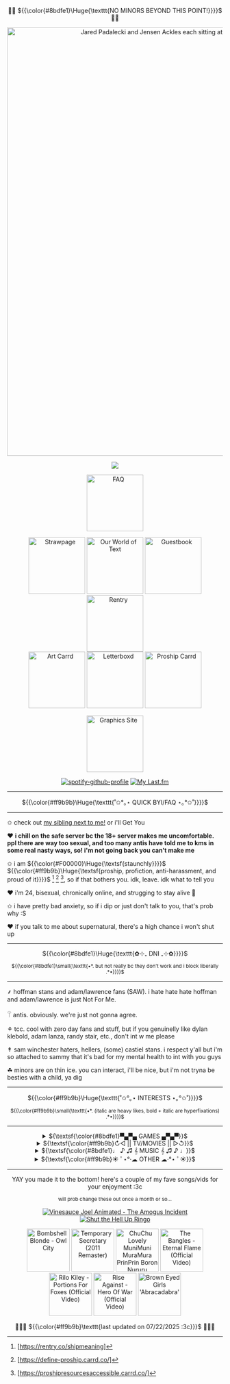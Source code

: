 <!--don't look at this it's a mess bc i'm too used to HTML and CSS </3-->
<p align="center">🌈🍖 ${{\color{#8bdfe1}\Huge{\texttt{NO MINORS BEYOND THIS POINT!}}}}$ 🍖🌈</p>

<div align="center">
  <a href="https://files.catbox.moe/3mqecu.jpg" target="_blank"><img width="1000" src="https://files.catbox.moe/ntpsn9.gif" alt="Jared Padalecki and Jensen Ackles each sitting at the end of the bed, Jared is rubbing Jensen's knee"></a>
</div> 

<!--psst, if you wanna use this, just copy paste this - ![](https://komarev.com/ghpvc/?username= YOUR USER e&color=ff63c1) - just replace "YOUR USER" with your username AND remove the spaces!  
you also need to have a blank line between the opening div and the counter :3c -->
<div align="center">

  ![](https://komarev.com/ghpvc/?username=MissSkunkye&color=ff9b9b)
</div>

<div align="center">
  <a href="https://rentry.co/skunkyfaq"><img width="132" src="https://files.catbox.moe/jtpifj.gif" alt="FAQ"></a>
  
  <a href="https://missskunkyver2.straw.page/" target="_blank"><img width="132" src="https://files.catbox.moe/j602wy.gif" alt="Strawpage"></a>
  <a href="https://ourworldoftext.com/skunkys_world" target="_blank"><img width="132" src="https://files.catbox.moe/6acbgf.gif" alt="Our World of Text"></a>
  <a href="https://users3.smartgb.com/g/g.php?a=s&amp;i=g36-36309-7f" target="_blank"><img width="132" src="https://files.catbox.moe/cfi3wz.gif" alt="Guestbook"></a>
  <a href="https://rentry.co/missskunky" target="_blank"><img width="132" src="https://files.catbox.moe/ak5liq.gif" alt="Rentry"></a>
 <br>
  <a href="https://missskunkyart.carrd.co/" target="_blank"><img width="132" src="https://files.catbox.moe/t5g6zd.gif" alt="Art Carrd"></a>
  <a href="https://letterboxd.com/Skunk314/" target="_blank"><img width="132" src="https://files.catbox.moe/tr8akb.gif" alt="Letterboxd"></a>
  <a href="https://proshipresourcesaccessible.carrd.co/" target="_blank"><img width="132" src="https://files.catbox.moe/qsu37q.gif" alt="Proship Carrd"></a>
  
  <a href="https://missskunky-graphics.neocities.org/" target="_blank"><img width="132" src="https://files.catbox.moe/kv2t3n.gif" alt="Graphics Site"></a>
</div>

<!--for the spotify one, you need to go to https://github.com/kittinan/spotify-github-profile and follow the steps!
  
    for the last.fm one, you need to go to https://github.com/JeffreyCA/lastfm-recently-played-readme and do the same :3c-->
<div align="center">
  
  [![spotify-github-profile](https://spotify-github-profile.kittinanx.com/api/view?uid=12136013103&cover_image=true&theme=default&show_offline=true&background_color=886f94&interchange=true&bar_color=ffffff&bar_color_cover=true)](https://spotify-github-profile.kittinanx.com/api/view?uid=12136013103&redirect=true)
  [![My Last.fm](https://lastfm-recently-played.vercel.app/api?user=missskunky&count=7&show_user=always&header_style=compact_stats_only&bg_color=886f94&width=320)](https://www.last.fm/user/missskunky)
</div>

*******
<p align="center">${{\color{#ff9b9b}\Huge{\texttt{˚✩°｡⋆ QUICK BYI/FAQ ⋆｡°✩˚}}}}$</h2>

*******
  ✩ check out <a href="https://github.com/Michael-Afton1983">my sibling next to me!</a> or i'll Get You
 
  ♥ <strong>i chill on the safe server bc the 18+ server makes me uncomfortable. ppl there are way too sexual, and too many antis have told me to kms in some real nasty ways, so! i'm not going back you can't      make me</strong>
 
  ✩ i am ${{\color{#F00000}\Huge{\textsf{staunchly}}}}$ ${{\color{#ff9b9b}\Huge{\textsf{proship, profiction, anti-harassment, and proud of it}}}}$ [^1] [^2] [^3], so if that bothers you. idk, leave. idk what to   tell you
 
  ♥ i'm 24, bisexual, chronically online, and strugging to stay alive 🤙
 
  ✩ i have pretty bad anxiety, so if i dip or just don't talk to you, that's prob why :S
 
  ♥ if you talk to me about supernatural, there's a high chance i won't shut up
*******

<p align="center">${{\color{#8bdfe1}\Huge{\texttt{✿⊹₊ DNI ₊⊹✿}}}}$ </p>
<p align="center"><sup> ${{\color{#8bdfe1}\small{\texttt{•*. but not really bc they don't work and i block liberally .*•}}}}$ </sup></p>

*******
  ⸙ hoffman stans and adam/lawrence fans (SAW). i hate hate hate hoffman and adam/lawrence is just Not For Me. 

  𓋼 antis. obviously. we're just not gonna agree.

  ⚘ tcc. cool with zero day fans and stuff, but if you genuinelly like dylan klebold, adam lanza, randy stair, etc., don't int w me please

  ↟ sam winchester haters, hellers, (some) castiel stans. i respect y'all but i'm so attached to sammy that it's bad for my mental health to int with you guys

  ☘︎ minors are on thin ice. you can interact, i'll be nice, but i'm not tryna be besties with a child, ya dig
*******
<p align="center">${{\color{#ff9b9b}\Huge{\texttt{˚✩°｡⋆ INTERESTS ⋆｡°✩˚}}}}$ </p>
<p align="center"><sup> ${{\color{#ff9b9b}\small{\texttt{•*. (italic are heavy likes, bold + italic are hyperfixations) .*•}}}}$ </sup></p>

*******
<div align="center">  
          <!--  GAMES  -->  
  <details>
    <summary>${\textsf{\color{#8bdfe1}▀▄▀▄ GAMES ▄▀▄▀}}$</summary>
    <table>
      <tr>
        <td><i>stardew valley</i></th>
        <td><i>pony town</i></th>
        <td><b><i>fnaf sb</b></i></td>
        <td>TCOAAL</td>
      </tr>
      <tr>
        <td>animal crossing</td>
        <td><i>powerwash sim</i></td>
        <td><b><i>roblox</i></b></td>
        <td>sonic</td>
      </tr>
      <tr>
        <td>minecraft</td>
        <td><b><i>portal</i></b></td>
        <td><i>mass effect</i></td>
        <td>subnautica</td>
      </tr>
      <tr>
        <td>skyrim</td>
        <td>outlast</td>
        <td><b><i>myhouse.wad</i></b></td>
        <td>mario kart</td>
      </tr>
    </table>
  </details>
          <!--  MOVIES  -->
  <details>
    <summary>${\textsf{\color{#ff9b9b}↻◁ || TV/MOVIES || ▷↺}}$</summary>
    <table>
      <tr>
        <td><b><i>MCU</i></b></td>
        <td><i>iasip</i></td>
        <td><b><i>SUPERNATURAL</i></b></td>
        <td><i>WKUK</i></td>
      </tr>
      <tr>
        <td><i>smiling friends</i></td>
        <td><b><i>monsters inc</i></b></td>
        <td><i>twin peaks</i></td>
        <td><i>american dad</i></td>
      </tr>
      <tr>
        <td>american horror story</td>
        <td>family guy</td>
        <td>spongebob</td>
        <td>tawog</td>
      </tr>
      <tr>
        <td><i>haunting of hill house</i></td>
        <td>SAW</td>
        <td>tadc</td>
        <td><i>flapjack</i></td>
      </tr>
    </table>
  </details>
          <!--  MUSIC  -->
  <details>
    <table>
      <summary>${\textsf{\color{#8bdfe1}♩ ♪ ♫ 𝄞 MUSIC 𝄞 ♫ ♪ ♩}}$</summary>
      <tr>
        <td><b><i>heathers</i></b></td>
        <td><i>ride the cyclone</i></td>
        <td><i>cats</i></td>
        <td><b><i>cabaret</i></b></td>
      </tr>
      <tr>
        <td><i>chicago</i></td>
        <td>fall out boy</td>
        <td>green day</td>
        <td>three days grace</td>
      </tr>
      <tr>
        <td>panic at the disco</td>
        <td>blink-182</td>
        <td>hollywood undead</td>
        <td>chappell roan</td>
      </tr>
      <tr>
        <td><i>my chemical romance</i></td>
        <td>kesha</td>
        <td>joji</td>
        <td>symmetry icon ;)</td>
      </tr>
    </table>
  </details>
          <!--  OTHER  -->
  <details>
    <summary>${\textsf{\color{#ff9b9b}☀︎ ﾟ⋆°·☁︎ OTHER ☁︎·°⋆ ﾟ☀︎}}$</summary>
    <table>
      <tr>
        <td><i>creepcast/wendigoon/papa meat!</i></td>
        <td><i>markiplier</i></td>
        <td>jeremiah 985</td>
        <td>car crash videos</td>
      </tr>
      <tr>
        <td>creepypasta</td>
        <td><i>police bodycam vids</i></td>
        <td>furries</td>
        <td>horror</td>
      </tr>
      <tr>
        <td><i>astralspiff</i></td>
        <td>tapirs</td>
        <td>gene from the beatles</td>
        <td>sammy</td>
      </tr>
      <tr>
        <td><b><i>wincest</i></b></td>
        <td><i>tumblr</i></td>
        <td><b><i>RDJ</i></b></td>
        <td><b><i>JARED PADALECKI</i></b></td>
      </tr>
    </table>
  </details>
</div>

*******
<div align="center">
  <p>YAY you made it to the bottom! here's a couple of my fave songs/vids for your enjoyment :3c</p>
  <sup>will prob change these out once a month or so...</sup>

  <a href="https://youtu.be/sdDpoQFre18?si=-hzkcFrXhhwdpbPp" title="Vinesauce Joel Animated - The Amogus Incident"><img src="https://files.catbox.moe/tw74rr.png" alt="Vinesauce Joel Animated - The Amogus Incident"></a>
  <a href="https://www.youtube.com/watch?v=YfBVNpiTKJ8" title="Shut the Hell Up Ringo"><img src="https://files.catbox.moe/kai84n.png" alt="Shut the Hell Up Ringo"></a>

<!--
  <a href="https://youtu.be/KBzaZXbhIzc?si=MbiABOvI2JQu1V1B" title="Jackie's Box - Otamatone Cover"><img src="https://files.catbox.moe/mmcfgi.png" alt="Jackie's Box - Otamatone Cover"></a>
  <a href="https://youtu.be/9wJI0JaFXps?si=4skbttu9VxCgFP-Z" title="Trying To Find My Worst Fears (feat. Wendigoon)"><img src="https://files.catbox.moe/lsmoc1.png" alt="Trying To Find My Worst Fears (feat. Wendigoon)"></a>
  <a href="https://youtu.be/ESOyXKytHr4?si=oeewU7HBN15gZCaU" title="FF Debates 2011: Elijah Wood Challenges Dominic Monaghan"><img src="https://files.catbox.moe/f05v0o.png" alt="FF Debates 2011: Elijah Wood Challenges Dominic Monaghan"></a>
  <a href="https://youtu.be/ESOyXKytHr4?si=oeewU7HBN15gZCaU" title="buddy holly bitcrushed nightcore"><img src="https://files.catbox.moe/7767nr.png" alt="buddy holly bitcrushed nightcore"></a>
  <a href="https://youtu.be/m--6ifZXy5k?si=MWL1qRvlxw7srsXv" title="THE VIDEO ENDS WHEN I SOIL MYSELF"><img src="https://files.catbox.moe/0ajaga.png" alt="THE VIDEO ENDS WHEN I SOIL MYSELF"></a>
  <a href="https://youtu.be/ME4-lQOa88U?si=LK91-ozuxIIKbdUj" title="Evil"><img src="https://files.catbox.moe/zqlnkv.png" alt="Evil"></a>
  <a href="https://www.youtube.com/watch?v=QxJZ7giOefs" title="No One Can Find This "Creepy Dinosaur" Game..."><img src="https://files.catbox.moe/v8x5rd.png" alt="No One Can Find This "Creepy Dinosaur" Game..."></a>
  <a href="https://www.youtube.com/watch?v=jJfgHa49GX0" title="Defunctland: The History of the Worst SeaWorld Ride, Submarine Quest"><img src="https://files.catbox.moe/kcr5kn.png" alt="Defunctland: The History of the Worst SeaWorld Ride, Submarine Quest"></a>
  <a href="https://youtu.be/uk_3q6XAH1Q?si=x0w49GbVYDzWPv8o" title="Cemetary Drive (Sigma Wolf Version) | My Chemical Romance Karaoke"><img src="https://files.catbox.moe/j58ace.png" alt="Cemetary Drive (Sigma Wolf Version) | My Chemical Romance Karaoke"></a>
  <a href="https://youtu.be/iWG3KZSzqUY?si=3ySzXI14tgkdb8V5" title="squirrel stapler"><img src="https://files.catbox.moe/tldi9t.png" alt="squirrel stapler"></a>
  <a href="" title=""><img src="" alt=""></a>
-->
  <a href="https://www.youtube.com/watch?v=pJpyQohQ3RI" title="Bombshell Blonde - Owl City"><img width="100" src="https://files.catbox.moe/woogps.png" alt="Bombshell Blonde - Owl City"></a>
  <a href="https://www.youtube.com/watch?v=5EeTkF-SLxE" title="Temporary Secretary (2011 Remaster)"><img width="100" src="https://files.catbox.moe/qldb0l.png" alt="Temporary Secretary (2011 Remaster)"></a>
  <a href="https://www.youtube.com/watch?v=MPUCEz-RCg0" title="ChuChu Lovely MuniMuni MuraMura PrinPrin Boron Nururu ReroRero"><img width="100" src="https://files.catbox.moe/8d1edh.png" alt="ChuChu Lovely MuniMuni MuraMura PrinPrin Boron Nururu ReroRero"></a>
  <a href="https://www.youtube.com/watch?v=PSoOFn3wQV4" title="The Bangles - Eternal Flame (Official Video)"><img width="100" src="https://files.catbox.moe/ck8m5g.png" alt="The Bangles - Eternal Flame (Official Video)"></a>
  <a href="https://www.youtube.com/watch?v=Gw0YeT0nJ3A" title="Rilo Kiley - Portions For Foxes (Official Video)"><img width="100" src="https://files.catbox.moe/19c5pp.png" alt="Rilo Kiley - Portions For Foxes (Official Video)"></a>
  <a href="https://www.youtube.com/watch?v=_DboMAghWcA" title="Rise Against - Hero Of War (Official Video)"><img width="100" src="https://files.catbox.moe/s1x3as.png" alt="Rise Against - Hero Of War (Official Video)"></a>
  <a href="https://www.youtube.com/watch?v=ofwFr8o8p0Y" title="Brown Eyed Girls 'Abracadabra'"><img width="100" src="https://files.catbox.moe/qt6ies.png" alt="Brown Eyed Girls 'Abracadabra'"></a>

<!--
<a href="" title=""><img width="100" src="" alt=""></a>
-->
  🤍🦨🖤 ${{\color{#ff9b9b}\texttt{last updated on 07/22/2025 :3c}}}$ 🖤🦨🤍
</div>

[^1]:[https://rentry.co/shipmeaning]
[^2]:[https://define-proship.carrd.co/]
[^3]:[https://proshipresourcesaccessible.carrd.co/]

<!--
shhhhh secret sam winchester
░░░░  ░░  ░░  ░░░░  ░░░░░░░░░░░░░░  ░░  ░░  ░░  ░░            ░░      ░░  ░░    ░░░░    ▒▒░░▒▒                ░░  ░░░░  ░░░░░░░░    ░░  ░░░░░░░░░░░░░░░░░░░░  ░░
  ░░░░  ░░  ░░░░░░░░░░  ░░  ░░    ░░  ░░      ░░░░    ░░  ░░  ░░  ░░░░░░      ░░  ░░░░  ░░░░░░            ░░░░    ░░  ░░░░░░░░░░░░░░  ░░░░░░░░░░░░░░  ░░░░░░░░░░
  ░░  ░░░░░░  ░░      ░░░░  ░░  ░░  ░░  ░░  ░░  ░░    ░░        ░░      ░░░░          ░░  ░░░░              ░░░░░░  ░░      ░░░░░░  ░░  ░░░░░░░░░░░░░░░░  ░░  ░░
░░  ░░    ░░    ░░  ░░    ░░  ░░              ░░                  ░░░░  ░░░░░░        ░░  ░░░░░░              ░░░░░░░░    ░░░░  ░░░░░░░░░░░░░░░░░░░░░░░░░░░░░░  
  ░░  ░░      ░░  ░░    ░░        ░░  ░░  ░░                    ░░  ░░▒▒░░  ░░          ░░  ░░          ░░  ░░░░░░░░░░░░░░  ░░  ░░  ░░░░░░░░░░░░░░░░░░░░  ░░░░░░
      ░░    ░░        ░░  ░░░░  ░░  ░░  ░░                ░░  ░░░░░░  ░░░░░░░░                      ░░░░    ░░░░░░░░░░    ░░  ░░░░░░░░  ░░░░░░░░░░░░░░░░░░░░  ░░
░░  ░░  ░░      ░░  ░░  ░░    ░░              ░░          ░░  ░░  ░░    ░░                  ░░              ░░░░  ░░░░░░    ░░  ░░░░░░░░  ░░░░░░░░░░░░░░  ░░░░░░
░░░░  ░░░░░░  ░░  ░░  ░░    ░░    ░░  ░░  ░░                ░░        ░░              ░░      ░░    ░░              ░░▒▒      ░░░░  ░░  ░░░░░░░░░░░░░░░░░░  ░░  
░░░░░░  ░░░░░░░░░░  ░░░░░░░░        ░░░░░░  ░░          ░░▒▒░░▒▒▒▒░░░░░░        ░░      ░░░░░░░░                ░░      ░░      ░░  ░░░░  ░░░░░░░░░░░░░░░░░░░░░░
░░░░░░░░░░░░░░░░░░░░░░░░░░░░░░░░  ░░    ░░  ░░        ░░▒▒▒▒▒▒▒▒▒▒▒▒▒▒░░░░░░░░░░░░░░░░░░░░░░░░░░░░            ░░░░░░░░░░  ░░  ░░    ░░░░░░  ░░░░░░░░░░░░  ░░░░  
░░░░░░░░░░░░░░░░░░░░░░░░░░  ░░      ░░░░  ░░        ░░▒▒▒▒▒▒▒▒▒▒▒▒▒▒▓▓▓▓▒▒▒▒░░░░░░░░░░░░▒▒░░▒▒▒▒░░░░░░░░░░░░      ░░░░    ░░      ░░    ░░  ░░░░░░░░░░░░░░░░░░░░
░░░░░░░░░░░░░░░░░░░░░░░░░░░░    ░░░░░░  ░░        ░░▒▒▒▒▒▒▒▒▓▓▒▒▓▓▓▓▓▓▒▒▓▓▒▒▒▒▓▓▒▒▒▒▓▓▒▒▓▓▓▓▒▒▒▒▒▒▒▒▒▒░░░░  ░░  ░░  ░░        ░░    ░░  ░░░░  ░░░░░░░░░░░░░░░░░░
░░░░░░░░░░░░░░░░░░░░░░░░  ░░      ░░░░░░░░        ░░▒▒▒▒▒▒▓▓▓▓▓▓▓▓▓▓▓▓▓▓▓▓▓▓▒▒▓▓▒▒▓▓▓▓▓▓▓▓▓▓▓▓▓▓▒▒▒▒▒▒▒▒░░░░░░░░    ░░            ░░  ░░    ░░░░░░░░░░░░░░  ░░  
░░░░░░░░░░░░░░░░░░░░░░          ░░░░  ░░  ░░    ░░▒▒▒▒▒▒▓▓▓▓▓▓▒▒▒▒▓▓▒▒▓▓▓▓▒▒▓▓▒▒▒▒▓▓▒▒▓▓▓▓▓▓▓▓▒▒▓▓▒▒▒▒▒▒▒▒░░░░░░                ░░░░░░      ░░  ░░░░░░░░  ░░  ░░
░░░░░░░░░░░░░░░░░░░░░░░░          ░░  ░░  ░░    ░░▒▒▒▒▓▓▓▓▒▒▓▓▓▓▓▓▓▓▓▓▓▓▓▓▓▓▒▒▓▓▒▒▒▒▒▒▒▒▓▓▒▒▓▓▒▒▓▓▒▒▒▒▒▒▒▒░░░░░░░░                          ░░  ░░░░░░░░░░  ░░░░
░░░░░░░░░░░░░░░░░░░░░░          ░░  ░░    ░░    ▒▒▒▒▓▓▒▒▓▓▓▓▒▒▓▓▒▒▒▒▒▒▒▒▒▒▓▓▒▒▓▓▓▓▓▓▓▓▓▓▓▓▓▓▓▓▒▒▓▓▒▒▒▒▒▒▒▒▒▒░░░░░░                ░░░░░░      ░░░░░░░░░░░░░░░░░░
░░░░░░░░░░░░░░░░░░░░          ░░    ░░    ▒▒    ▒▒▒▒▓▓▒▒▓▓▓▓▓▓▓▓▓▓▓▓▓▓▓▓▓▓▓▓▒▒▒▒▒▒▒▒▒▒▒▒▒▒▒▒▓▓▒▒▓▓▒▒▒▒▒▒▒▒░░▒▒░░░░░░░░              ░░            ░░░░░░░░  ░░  
░░░░░░░░░░░░░░░░░░░░                ░░  ░░▒▒  ░░▒▒▒▒▓▓▓▓▒▒▓▓▒▒▓▓▒▒▒▒▒▒▒▒▒▒▓▓▓▓▓▓▓▓▓▓▓▓▒▒▒▒▒▒▒▒▒▒▒▒▒▒▒▒▒▒▒▒▒▒░░░░░░░░                ░░░░        ░░░░░░░░░░░░░░░░
░░░░░░░░░░░░░░░░░░                    ░░░░░░  ░░▒▒▒▒▒▒▒▒▓▓▒▒▓▓▓▓▓▓▓▓▓▓▓▓▒▒▒▒▒▒▒▒▒▒▒▒▒▒▒▒▒▒▒▒▒▒▒▒▒▒▒▒▒▒▒▒▒▒▒▒▒▒▒▒░░░░░░              ░░░░░░        ░░░░░░░░  ░░░░
░░░░░░░░░░░░░░░░░░        ░░      ░░  ░░░░░░░░░░▒▒▓▓▒▒▓▓▓▓▓▓▒▒▓▓▓▓▒▒▓▓▒▒▓▓▓▓▓▓▓▓▒▒▓▓▒▒▒▒▒▒▒▒▒▒▒▒▒▒▒▒▒▒▒▒▒▒▒▒▒▒░░░░░░░░              ░░  ░░        ░░░░░░░░░░░░  
░░░░░░░░░░░░░░░░░░        ░░      ░░  ░░░░░░░░▒▒▒▒▒▒▓▓▒▒▓▓▒▒▓▓▒▒▒▒▒▒▒▒▓▓▓▓▓▓▒▒▓▓▓▓▒▒▓▓▒▒▒▒▒▒▓▓▒▒▓▓▒▒▓▓▒▒▒▒▒▒▒▒▒▒░░░░░░░░              ░░░░        ░░░░░░░░░░  ░░
░░░░░░░░░░░░░░░░░░      ░░            ░░░░░░░░▒▒▓▓▓▓▓▓▓▓▓▓▓▓▓▓▓▓▓▓▓▓▓▓▓▓▓▓▒▒▓▓▒▒▒▒▓▓▓▓▒▒▓▓▓▓▒▒▓▓▒▒▒▒▒▒▒▒▒▒▒▒▒▒░░▒▒░░░░░░                ░░        ░░░░░░░░░░░░  
░░░░░░░░░░░░░░░░░░      ░░░░    ░░  ▒▒░░░░░░░░▒▒▒▒▓▓▓▓▓▓▓▓▓▓▓▓▓▓▓▓▓▓▓▓▓▓▓▓▓▓▓▓▒▒▓▓▓▓▓▓▓▓▓▓▓▓▓▓▒▒▓▓▓▓▓▓▒▒▒▒▒▒▒▒▒▒░░░░░░░░░░              ░░░░      ░░░░░░░░░░░░░░
░░░░░░░░░░░░░░░░        ░░            ░░  ░░░░░░▒▒░░▓▓▓▓▓▓▓▓▓▓▓▓▒▒▓▓▒▒▓▓▓▓▓▓▓▓▓▓▓▓▓▓▓▓▓▓▓▓▓▓▓▓▓▓▓▓▒▒▒▒▓▓▒▒▒▒▒▒▒▒▒▒░░░░░░                ░░        ░░░░░░░░░░  ░░
░░░░░░░░░░░░░░░░░░      ░░    ░░  ░░░░    ░░▒▒▒▒▒▒░░░░░░░░░░░░░░▒▒▒▒▓▓▓▓▓▓▓▓▓▓▓▓▓▓▓▓▓▓▓▓▓▓▓▓▓▓▓▓▓▓▓▓▓▓▓▓▒▒▒▒▒▒▒▒▒▒▒▒░░░░░░                          ░░░░░░░░░░
░░░░░░░░░░░░░░░░░░                ░░░░    ▒▒▓▓▓▓▓▓▓▓▒▒▒▒░░░░▒▒▒▒▒▒▒▒▒▒▓▓▓▓▓▓▓▓▓▓▓▓▓▓▓▓▓▓▓▓▓▓▓▓▓▓▓▓▓▓▓▓▒▒▓▓▒▒▒▒▒▒░░░░░░░░                            ░░░░░░░░░░░░
░░░░░░░░░░░░░░░░░░                  ░░░░░░▓▓▓▓▓▓▓▓▓▓▓▓▓▓▒▒▒▒▒▒▒▒▒▒▒▒▓▓▓▓▓▓▓▓▓▓▓▓▓▓▒▒▒▒░░▒▒▒▒▒▒▒▒▒▒▒▒▒▒▒▒▒▒▒▒▒▒░░▒▒▒▒░░░░                  ░░      ░░░░░░░░░░░░░░
░░░░░░░░░░░░░░░░░░              ░░░░  ░░░░▓▓▒▒▓▓▒▒▒▒▓▓▒▒▓▓▒▒▓▓▓▓▒▒▓▓▓▓▓▓▓▓▓▓▓▓▓▓▒▒▒▒▒▒░░░░░░░░░░░░░░░░▒▒▒▒▒▒▒▒▒▒▒▒░░░░░░                  ░░        ░░░░░░░░░░
░░░░░░░░░░░░░░░░░░                  ░░░░▒▒▒▒▒▒▒▒▒▒▒▒▒▒▒▒▒▒▒▒▒▒▒▒▓▓▒▒▓▓▓▓▓▓▓▓▓▓▒▒▒▒▒▒▒▒░░░░      ░░░░░░░░░░▒▒▒▒▒▒▒▒▒▒▒▒░░                  ░░        ░░░░░░░░░░░░
░░░░░░░░░░░░░░░░░░            ░░  ░░░░░░▒▒▒▒░░▒▒▒▒▒▒▒▒░░░░▒▒▒▒▒▒▒▒▓▓▓▓▓▓▒▒▒▒▒▒▒▒▒▒▒▒░░░░░░░░░░  ░░▒▒░░▒▒░░▒▒░░░░▒▒▒▒░░░░                  ░░        ░░░░░░░░░░░░
░░░░░░░░░░░░░░░░░░                ░░░░░░░░▒▒▒▒░░░░░░    ░░░░▒▒▒▒▒▒▒▒▓▓▓▓▓▓▒▒▒▒▒▒▒▒░░░░░░░░▒▒░░░░░░░░░░░░▒▒▒▒▒▒▒▒▒▒▒▒░░░░                            ░░░░░░░░░░░░
░░░░░░░░░░░░░░░░░░              ░░░░▒▒░░░░░░░░░░▓▓  ██  ░░░░░░▒▒▒▒▒▒▓▓▓▓▓▓▒▒▒▒░░░░░░░░░░░░░░  ░░░░░░░░░░▒▒░░▒▒▒▒░░▒▒░░░░                            ░░░░░░░░░░░░
░░░░░░░░░░░░░░░░░░          ░░  ░░▒▒▒▒░░▒▒▒▒▒▒▒▒██  ░░░░░░▒▒░░▒▒▒▒▒▒▓▓▓▓▓▓▒▒░░░░░░░░░░░░  ▒▒░░░░░░░░░░░░░░░░░░░░▒▒▒▒▒▒░░                              ░░░░░░░░░░
░░░░░░░░░░░░░░░░░░            ░░░░▒▒▒▒░░▒▒▓▓▒▒▒▒▒▒▓▓▒▒░░▒▒▒▒▒▒▓▓▓▓▓▓▓▓▓▓▓▓▒▒▒▒░░░░░░░░░░░░▒▒  ▓▓    ░░░░░░░░░░░░░░▒▒░░░░░░                            ░░░░░░░░░░
░░░░░░░░░░░░░░░░░░        ░░    ░░▒▒▒▒▒▒▓▓▓▓▓▓▒▒▓▓▒▒▓▓▒▒▒▒▒▒▒▒▓▓▓▓▓▓▓▓▓▓▓▓▓▓▒▒░░░░░░░░  ▓▓▓▓░░  ░░  ░░  ░░░░░░░░░░▒▒▒▒░░░░                            ░░░░░░░░░░
░░░░░░░░░░░░░░░░░░          ░░  ▒▒▒▒░░▓▓▓▓▒▒▓▓▓▓▓▓▓▓▓▓▒▒▓▓▓▓▓▓▓▓▓▓▓▓▓▓▓▓▓▓▓▓▒▒▒▒░░░░▒▒▒▒▒▒▓▓░░░░  ▒▒░░  ░░░░░░░░▒▒▒▒░░▒▒░░              ░░            ░░░░░░░░░░
░░░░░░░░░░░░░░░░░░  ░░    ░░  ░░▒▒▒▒▒▒▓▓▓▓▓▓▓▓▒▒▓▓▓▓▓▓▓▓▓▓▓▓▓▓▓▓▓▓▓▓▓▓▓▓▒▒▒▒▒▒▒▒▒▒▒▒▒▒▒▒▒▒▒▒▒▒▒▒▒▒▒▒  ░░  ░░░░░░▒▒▒▒▒▒░░                              ░░░░░░░░
░░░░░░░░░░░░░░░░░░░░░░        ░░░░▒▒▓▓▓▓▓▓▓▓▓▓▓▓▓▓▓▓▓▓▓▓▓▓▓▓▓▓▓▓▓▓▓▓▓▓▓▓▓▓▒▒▒▒▒▒▒▒▒▒▒▒▒▒▒▒▒▒▒▒▒▒▒▒▒▒░░▒▒▒▒▒▒▒▒▒▒▒▒▒▒▒▒░░░░░░                            ░░░░░░░░
░░░░░░░░░░░░░░░░░░░░░░░░▒▒░░  ░░░░▒▒▒▒▓▓▓▓▓▓▓▓▓▓▓▓▓▓▓▓▓▓▓▓▓▓▓▓▓▓▓▓▓▓▓▓▓▓▓▓▒▒▒▒▒▒▒▒▒▒▒▒▓▓▓▓▓▓▓▓▓▓▒▒▒▒▒▒▒▒▒▒▒▒▒▒▒▒▒▒▒▒▒▒▒▒░░                              ░░░░░░░░
░░░░░░░░░░░░░░░░░░░░░░  ▒▒░░░░░░░░▓▓▓▓▓▓▓▓▓▓▓▓▓▓▓▓▓▓▓▓▓▓▓▓▓▓▓▓▓▓▓▓▓▓▓▓▓▓▓▓▒▒▒▒▒▒▒▒▒▒▓▓▓▓▓▓▒▒▓▓▒▒▓▓▓▓▒▒▓▓▒▒▓▓▓▓▓▓▒▒▒▒▒▒▒▒░░░░                            ░░░░░░  
░░░░░░░░░░░░░░░░░░░░░░  ▒▒░░░░░░▒▒▒▒▓▓▓▓▓▓▓▓▓▓▓▓▓▓▓▓▓▓▓▓▓▓▓▓▓▓▓▓▓▓▓▓▓▓▓▓▓▓▓▓▒▒▒▒▒▒▒▒▒▒▓▓▓▓▓▓▓▓▓▓▒▒▓▓▓▓▓▓▓▓▓▓▓▓▓▓▒▒▒▒▒▒▒▒░░░░                            ░░░░░░  
░░░░░░░░░░░░░░░░░░░░░░  ▒▒▒▒  ░░▒▒▒▒▓▓▓▓▓▓▓▓▓▓▓▓▓▓▓▓▓▓▓▓▓▓▓▓▓▓▓▓▓▓▓▓▓▓▓▓▓▓▓▓▒▒▒▒▒▒▒▒▓▓▓▓▓▓▓▓▓▓▓▓▓▓▓▓▓▓▓▓▓▓▓▓▓▓▓▓▒▒▒▒▒▒▒▒▒▒░░                            ░░░░░░░░
░░░░░░░░░░░░  ░░░░      ░░▓▓░░░░▒▒▒▒▒▒▓▓▒▒▓▓▓▓▓▓▓▓▓▓▓▓▓▓▓▓▓▓▓▓▒▒▓▓▓▓▓▓▓▓▒▒▓▓▓▓▒▒▒▒▒▒▒▒▒▒▓▓▓▓▓▓▓▓▓▓▓▓▒▒▓▓▒▒▓▓▓▓▒▒▒▒▒▒▒▒▒▒░░░░                          ░░  ░░░░░░
░░░░░░░░░░                ▓▓░░░░▒▒▒▒▓▓▓▓▒▒▓▓▒▒▓▓▓▓▓▓▓▓▓▓▓▓▓▓▒▒▒▒▒▒▒▒▒▒░░▒▒▒▒▓▓▒▒▒▒▒▒▒▒▒▒▓▓▓▓▓▓▓▓▒▒▓▓▒▒▒▒▓▓▒▒▒▒▒▒▒▒▒▒░░▒▒▒▒                        ░░  ░░  ░░    
░░░░░░░░░░                ▓▓▒▒░░▒▒▒▒▒▒▓▓▓▓▓▓▓▓▓▓▓▓▓▓▓▓▓▓▓▓▒▒░░  ░░▒▒▒▒░░  ░░▒▒▒▒▒▒░░▒▒▒▒▒▒▓▓▓▓▓▓▓▓▒▒▓▓▒▒▒▒▒▒▒▒▒▒▒▒▒▒▒▒▒▒▒▒                          ░░  ░░░░░░  
░░░░░░░░░░░░░░░░          ▒▒▓▓░░▒▒▒▒▓▓▒▒▓▓▒▒▓▓▓▓▓▓▓▓▓▓▓▓▓▓▒▒░░▒▒▓▓▒▒░░░░    ░░░░▒▒░░░░▒▒▒▒▓▓▓▓▒▒▒▒▒▒▒▒▒▒▒▒▒▒▒▒▒▒▒▒▒▒░░▒▒░░                            ░░░░░░░░  
░░░░░░░░░░░░░░░░░░        ░░▒▒░░▒▒▒▒▒▒▓▓▒▒▓▓▓▓▓▓▓▓▓▓▓▓▓▓▓▓▒▒▒▒▓▓▓▓▓▓░░░░░░░░░░░░░░▒▒░░▒▒▒▒▓▓▒▒▓▓▒▒▓▓▒▒▒▒▒▒▒▒▒▒▒▒░░▒▒▒▒░░░░                            ░░  ░░  ░░
░░░░░░░░░░░░░░░░            ▒▒▒▒▒▒▒▒▓▓▒▒▓▓▓▓▓▓▓▓▓▓▓▓▓▓▓▓▒▒▓▓▒▒▓▓▓▓▒▒▒▒▒▒▒▒░░░░░░▒▒▒▒▒▒▒▒▒▒▒▒▓▓▒▒▓▓▒▒▒▒▒▒▒▒▒▒▒▒░░▒▒░░▒▒░░                              ░░░░░░  ░░
░░░░░░░░░░░░░░░░              ▒▒▒▒▒▒▒▒▒▒▒▒▓▓▓▓▓▓▓▓▓▓▓▓▓▓▓▓▓▓▓▓▒▒▓▓▒▒▒▒▓▓▒▒▒▒▒▒▒▒▓▓▓▓▓▓▒▒▓▓▓▓▒▒▒▒▒▒▒▒▒▒▒▒▒▒░░▒▒▒▒▒▒▒▒░░░░░░    ░░                    ░░░░  ░░    
░░░░░░░░░░░░░░                  ▒▒▓▓▒▒▓▓▒▒▓▓▓▓▓▓▒▒▓▓▒▒▒▒▒▒▒▒▓▓▓▓▒▒▒▒▒▒▓▓▒▒▒▒▒▒▓▓▓▓▓▓▓▓▓▓▓▓▓▓▒▒▓▓▒▒▒▒▒▒▒▒▒▒▒▒░░▒▒░░░░░░░░  ░░  ░░                  ░░░░░░░░      
░░░░░░░░░░░░░░                  ▒▒▒▒▒▒▒▒▒▒▒▒▓▓▒▒▓▓▓▓▓▓▓▓▓▓▓▓▓▓▓▓▓▓▒▒▒▒▓▓▒▒▒▒▒▒▓▓▒▒▓▓▓▓▓▓▓▓▒▒▓▓▒▒▒▒▒▒▒▒▒▒░░▒▒▒▒▒▒▒▒░░░░  ░░  ░░░░                ░░░░░░░░░░  ░░  
░░░░░░░░░░░░░░                  ▒▒▒▒▒▒▓▓▒▒▓▓▒▒▓▓▓▓▒▒▓▓▒▒▓▓▓▓▓▓▓▓▓▓▓▓▓▓▓▓▓▓▓▓▒▒▒▒▓▓▒▒▓▓▒▒▓▓▓▓▒▒▒▒▒▒▒▒▒▒▒▒▒▒░░░░░░░░░░░░  ░░░░▒▒░░              ░░░░░░░░░░░░      
░░░░░░░░░░░░░░                  ▒▒▒▒▒▒▒▒▒▒▒▒▓▓▒▒▒▒▒▒▒▒▒▒▒▒▒▒▒▒▒▒▒▒▒▒▒▒▒▒▒▒▒▒▒▒▓▓▒▒▒▒▒▒▒▒▒▒▓▓▒▒▒▒▒▒▒▒▒▒░░▒▒░░▒▒▒▒░░▒▒░░░░  ░░░░                ░░░░░░░░░░░░  ░░  
░░░░░░░░░░░░░░                  ▒▒▒▒▒▒▒▒▒▒▒▒▓▓▒▒▒▒▒▒▒▒░░▒▒▒▒░░░░░░░░░░░░░░░░▒▒▒▒▒▒▒▒▒▒▒▒▒▒▒▒▒▒▒▒▒▒░░░░▒▒░░▒▒░░▒▒▒▒░░▒▒░░                        ░░░░░░  ░░      
░░░░░░░░░░░░░░░░                ▒▒▒▒▒▒▒▒▒▒▒▒▒▒▓▓▓▓▒▒▓▓▓▓▒▒▒▒▒▒▒▒▒▒▒▒▒▒▒▒░░░░░░░░░░░░░░▒▒▒▒▒▒▒▒▒▒░░▒▒░░▒▒░░▒▒▒▒▒▒░░▒▒░░░░                    ░░    ░░░░░░░░░░░░  
░░░░░░░░░░░░░░░░░░░░  ░░        ▒▒▒▒▒▒▒▒▒▒▒▒▓▓▒▒▓▓▓▓▓▓▓▓▓▓▓▓▓▓▒▒▓▓▒▒▒▒▒▒▒▒▒▒▒▒░░░░░░░░▒▒▒▒▒▒▒▒▒▒░░▒▒░░▒▒░░░░▒▒░░▒▒░░▒▒                    ░░░░░░░░░░░░░░        
░░░░░░░░░░░░░░░░░░░░░░          ▒▒▒▒▒▒▒▒▒▒▒▒▒▒▒▒▓▓▓▓▒▒▓▓▓▓▓▓▒▒▓▓▒▒▓▓▓▓▒▒▓▓▒▒▒▒▓▓▒▒▒▒▒▒▒▒▒▒▒▒▒▒░░▒▒░░▒▒░░▒▒▒▒░░▒▒░░▒▒░░                      ░░░░░░░░░░░░░░  ░░  
░░░░░░░░░░░░░░░░░░░░░░      ░░  ░░▒▒▒▒▒▒▒▒▒▒▒▒▓▓▒▒▓▓▒▒▓▓▓▓▒▒▒▒▒▒▒▒▒▒▒▒▒▒▒▒▒▒▒▒▒▒▒▒▒▒▒▒▒▒▒▒▒▒░░▒▒░░░░░░▒▒░░░░▒▒░░▒▒░░░░                      ░░░░░░░░░░░░  ░░    
░░░░░░░░░░░░░░░░░░░░░░            ▒▒▒▒▒▒▒▒▒▒▒▒▒▒▓▓▒▒▓▓▒▒▓▓▓▓▒▒▒▒▒▒▒▒▒▒▒▒▒▒▒▒▒▒▒▒▒▒▒▒▒▒▒▒▒▒░░░░░░░░▒▒░░░░░░░░▒▒░░▒▒░░                      ░░░░░░░░░░░░░░░░      
░░░░░░░░░░░░░░░░░░░░░░            ▒▒▒▒▒▒▒▒▒▒▒▒▓▓▒▒▓▓▒▒▓▓▒▒▒▒▒▒▒▒▒▒▒▒▒▒▒▒▒▒▒▒▒▒▒▒▒▒▒▒▒▒▒▒░░▒▒░░▒▒░░░░░░▒▒░░░░░░░░░░░░                  ░░░░░░░░░░░░░░░░  ░░    
░░░░░░░░░░░░░░░░░░░░                ▒▒▒▒▒▒▒▒▒▒▒▒▓▓▒▒▓▓▓▓▓▓▓▓▓▓▓▓▓▓▒▒▒▒▓▓▒▒▒▒▒▒▒▒▒▒▒▒▒▒▒▒░░░░░░░░░░░░░░░░░░░░░░░░░░░░                      ░░░░░░░░░░░░░░░░  ░░  
░░░░░░░░░░░░░░░░░░░░            ░░░░  ▒▒▒▒▒▒▒▒▒▒▓▓▓▓▓▓▓▓▓▓▓▓▓▓▓▓▓▓▓▓▓▓▓▓▓▓▓▓▒▒▒▒▒▒▒▒░░▒▒░░▒▒░░░░░░░░░░░░░░░░░░░░░░░░                        ░░░░░░░░░░░░  ░░    
░░░░░░░░░░░░░░░░░░░░    ░░░░░░░░░░    ▒▒▒▒▒▒▒▒▓▓▒▒▒▒▒▒▓▓▒▒▓▓▓▓▓▓▓▓▓▓▓▓▓▓▓▓▓▓▓▓▒▒▒▒▒▒▒▒▒▒▒▒░░░░░░░░░░░░░░░░░░░░░░░░░░░░                  ░░  ░░░░░░░░░░░░░░░░    
░░░░░░░░░░░░░░░░░░░░░░░░░░░░░░░░░░    ▒▒▒▒▒▒▒▒▒▒▒▒▓▓▓▓▒▒▓▓▓▓▓▓▓▓▓▓▓▓▓▓▓▓▒▒▒▒▒▒▒▒▒▒▒▒▒▒░░▒▒░░▒▒░░░░░░░░░░░░░░░░░░░░▒▒░░                  ░░  ░░░░░░░░░░░░  ░░    
░░░░░░░░░░░░░░░░░░░░░░░░░░░░░░░░      ▒▒▒▒▒▒▒▒▒▒▒▒▒▒▒▒▓▓▓▓▓▓▓▓▒▒▓▓▓▓▒▒▓▓▓▓▓▓▒▒▒▒▒▒▒▒▒▒▒▒░░░░░░░░░░░░░░░░░░░░░░░░░░░░░░            ░░  ░░░░░░░░░░░░░░░░░░░░░░    
░░░░░░░░░░░░░░░░░░░░░░░░░░░░░░        ▒▒▒▒▒▒▒▒░░▒▒▒▒▒▒▒▒▒▒▒▒▒▒▒▒▓▓▒▒▓▓▒▒▒▒▒▒▒▒▒▒░░▒▒░░░░░░░░▒▒░░░░░░░░░░    ░░░░▒▒░░░░          ░░░░░░░░  ░░░░░░░░░░░░░░      ░░
░░░░░░░░░░░░░░░░░░░░░░░░░░░░░░        ▒▒▒▒▒▒▒▒░░▒▒▒▒▒▒▒▒▒▒▒▒▒▒▒▒▒▒▒▒▒▒▒▒▒▒▒▒░░░░░░░░░░░░░░░░░░░░░░░░      ░░░░▒▒░░▒▒░░          ░░░░░░▒▒  ░░░░░░░░░░░░░░░░░░░░  
░░░░░░░░░░░░░░░░░░░░░░░░░░░░          ▒▒▒▒▒▒▒▒▒▒▒▒░░▒▒▒▒▒▒▒▒▒▒▒▒▒▒▒▒▒▒░░░░░░░░░░░░░░░░░░░░░░░░        ░░░░░░░░▒▒░░░░░░░░        ░░░░░░▒▒░░  ░░░░░░░░░░░░        
░░░░░░░░░░░░░░░░░░░░░░░░░░░░          ▒▒▒▒▒▒▒▒▒▒▒▒▒▒░░░░░░░░░░░░▒▒░░▒▒░░░░░░░░░░░░  ░░  ░░    ░░  ░░  ░░░░░░░░░░░░▒▒░░          ░░▒▒░░░░▒▒▒▒  ░░░░░░░░░░  ░░    
░░░░░░░░░░░░░░░░░░░░░░░░░░        ░░  ░░▒▒▒▒▒▒▒▒▒▒▒▒▒▒▒▒░░░░░░░░░░░░░░░░░░  ░░  ░░  ░░░░    ░░      ░░░░░░░░░░▒▒░░▒▒░░            ░░▒▒░░░░▒▒▒▒░░░░░░░░░░  ░░    
░░░░░░░░░░░░░░░░░░░░░░░░░░        ░░  ░░▒▒▒▒▒▒▒▒▒▒▒▒▒▒▒▒▒▒▒▒▒▒░░░░  ░░  ░░  ░░░░            ░░  ░░░░░░░░░░░░░░░░░░░░▒▒            ░░▒▒▒▒░░▒▒▒▒▒▒░░░░░░░░░░  ░░  
░░░░░░░░░░░░░░░░░░░░░░░░        ░░      ▒▒▒▒▒▒▒▒▒▒▒▒▒▒▒▒▒▒▒▒▒▒░░░░░░            ░░  ░░░░░░░░  ░░░░░░░░░░░░░░░░▒▒░░▒▒░░              ░░▒▒▒▒▒▒▒▒▒▒▓▓  ░░    ░░    
░░░░░░░░░░░░░░░░░░░░░░░░        ░░      ▒▒▒▒▒▒▒▒▒▒▒▒▒▒▒▒▒▒▒▒▒▒▒▒▒▒▒▒░░░░░░░░  ░░░░  ░░    ░░  ░░  ░░░░░░░░░░░░░░▒▒░░░░              ░░▒▒▒▒▒▒▒▒▒▒▒▒▒▒  ░░        
░░░░░░░░░░░░░░░░░░░░░░          ░░      ▒▒▒▒▒▒▒▒▒▒▒▒▒▒▒▒▒▒▒▒▒▒▒▒▒▒░░▒▒░░░░░░░░░░░░░░  ░░░░░░░░░░░░░░░░░░░░░░░░▒▒░░░░░░  ░░░░          ▒▒▒▒░░▒▒▒▒▒▒▒▒▒▒▒▒▒▒░░    
░░░░░░░░░░░░░░░░░░░░░░        ░░░░      ░░▒▒▒▒▒▒▒▒▒▒▒▒▒▒▒▒▒▒▒▒▒▒▒▒▒▒▒▒░░░░░░░░░░  ░░░░    ░░░░░░░░░░░░░░░░░░░░░░▒▒░░░░                ░░▒▒▒▒▒▒░░▒▒▒▒▒▒▒▒▒▒▒▒▒▒▒▒
░░░░░░░░░░░░░░░░░░░░          ░░░░      ░░▒▒▒▒▒▒▒▒▒▒▒▒▒▒▒▒▒▒▒▒▒▒▒▒▒▒▒▒░░▒▒░░░░░░░░░░░░  ░░░░  ░░░░░░░░░░░░░░░░░░░░░░    ░░░░            ▒▒▒▒▒▒▒▒▒▒▒▒▒▒▒▒▒▒▒▒▒▒▒▒
░░░░░░░░░░░░░░░░▒▒░░          ░░          ▒▒▒▒▒▒▒▒▒▒▒▒▒▒▒▒▒▒▒▒▒▒▒▒▒▒▒▒░░░░░░░░░░░░░░░░░░░░░░░░░░░░░░░░░░░░░░░░░░▒▒░░    ░░          ░░  ░░▒▒▒▒░░▒▒▒▒▒▒▒▒▒▒▒▒▒▒▒▒
░░░░░░░░░░░░░░░░░░            ░░          ▒▒▒▒▒▒▒▒▒▒▒▒▒▒▒▒▒▒▒▒▒▒▒▒▒▒░░▒▒▒▒░░░░▒▒░░░░░░░░░░░░░░░░░░░░░░░░░░░░░░░░░░░░    ░░              ░░▒▒▒▒▒▒▒▒▒▒░░▒▒▒▒▒▒▒▒▒▒
░░░░░░░░░░░░░░▒▒░░▒▒          ░░          ▒▒▒▒▒▒▒▒▒▒▒▒▒▒▒▒▒▒▒▒▒▒▒▒▒▒░░▒▒▒▒▒▒▒▒░░░░░░░░░░░░░░░░░░░░▒▒░░░░░░░░▒▒▒▒░░    ░░░░            ░░░░▒▒▒▒░░░░▒▒▒▒░░▒▒░░▒▒▒▒
░░░░░░░░░░░░░░▒▒              ░░          ▒▒▒▒▒▒▒▒▒▒▒▒▒▒▒▒▒▒▒▒▒▒▒▒▒▒▒▒▒▒▒▒▒▒░░▒▒░░░░░░░░░░░░░░▒▒░░░░░░░░░░▒▒░░░░░░    ░░░░░░        ░░░░░░▒▒▒▒░░▒▒░░▒▒▒▒▒▒▒▒▒▒▒▒

-->

